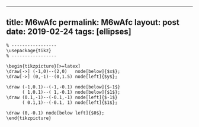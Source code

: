 ---
 title: M6wAfc
 permalink: M6wAfc
 layout: post
 date: 2019-02-24
 tags: [ellipses]
 ---

```latex% Dans le préambule
% -----------------
\usepackage{tikz}
% -----------------

\begin{tikzpicture}[>=latex]
\draw[->] (-1,0)--(2,0)   node[below]{$x$};
\draw[->] (0,-1)--(0,1.5) node[left]{$y$};

\draw (-1,0.1)--(-1,-0.1) node[below]{$-1$}
      ( 1,0.1)--( 1,-0.1) node[below]{$1$};
\draw (0.1,-1)--(-0.1,-1) node[left]{$-1$}
      ( 0.1,1)--(-0.1, 1) node[left]{$1$};

\draw (0,-0.1) node[below left]{$0$};
\end{tikzpicture}
```